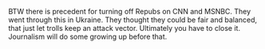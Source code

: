 BTW there is precedent for turning off Repubs on CNN and MSNBC. They went through this in Ukraine. They thought they could be fair and balanced, that just let trolls keep an attack vector. Ultimately you have to close it. Journalism will do some growing up before that. 
